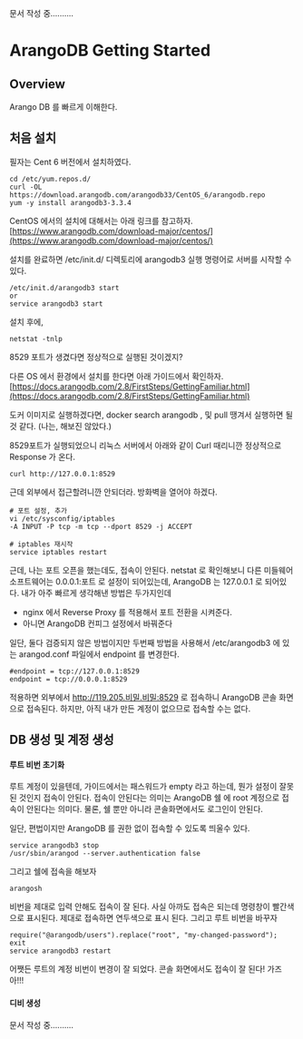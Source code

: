 문서 작성 중..........









# ArangoDB Getting Started

## Overview
Arango DB 를 빠르게 이해한다. 


## 처음 설치
필자는 Cent 6 버전에서 설치하였다.  
```
cd /etc/yum.repos.d/
curl -OL https://download.arangodb.com/arangodb33/CentOS_6/arangodb.repo
yum -y install arangodb3-3.3.4
```
CentOS 에서의 설치에 대해서는 아래 링크를 참고하자. 
[https://www.arangodb.com/download-major/centos/](https://www.arangodb.com/download-major/centos/)

설치를 완료하면 /etc/init.d/ 디렉토리에 arangodb3 실행 명령어로 서버를 시작할 수 있다. 
```
/etc/init.d/arangodb3 start
or
service arangodb3 start
```
설치 후에, 
```
netstat -tnlp
```
8529 포트가 생겼다면 정상적으로 실행된 것이겠지?

다른 OS 에서 환경에서 설치를 한다면 아래 가이드에서 확인하자. 
[https://docs.arangodb.com/2.8/FirstSteps/GettingFamiliar.html](https://docs.arangodb.com/2.8/FirstSteps/GettingFamiliar.html)

도커 이미지로 실행하겠다면, docker search arangodb , 및 pull 땡겨서 실행하면 될것 같다. (나는, 해보진 않았다.)

8529포트가 실행되었으니 리눅스 서버에서 아래와 같이 Curl 때리니깐 정상적으로 Response 가 온다. 
```
curl http://127.0.0.1:8529
```

근데 외부에서 접근할려니깐 안되더라. 방화벽을 열어야 하겠다. 

```
# 포트 설정, 추가
vi /etc/sysconfig/iptables
-A INPUT -P tcp -m tcp --dport 8529 -j ACCEPT

# iptables 재시작
service iptables restart
```

근데, 나는 포트 오픈을 했는데도, 접속이 안된다. netstat 로 확인해보니 다른 미들웨어 소프트웨어는 0.0.0.1:포트 로 설정이 되어있는데, ArangoDB 는 127.0.0.1 로 되어있다. 내가 아주 빠르게 생각해낸 방법은 두가지인데

- nginx 에서 Reverse Proxy 를 적용해서 포트 전환을 시켜준다.
- 아니면 ArangoDB 컨피그 설정에서 바꿔준다

일단, 둘다 검증되지 않은 방법이지만 두번째 방법을 사용해서  /etc/arangodb3 에 있는 arangod.conf 파일에서 endpoint 를 변경한다. 

```
#endpoint = tcp://127.0.0.1:8529
endpoint = tcp://0.0.0.1:8529 
```
적용하면 외부에서 http://119.205.비밀.비밀:8529 로 접속하니 ArangoDB 콘솔 화면으로 접속된다. 하지만, 아직 내가 만든 계정이 없으므로 접속할 수는 없다.

## DB 생성 및 계정 생성

#### 루트 비번 초기화

루트 계정이 있을텐데, 가이드에서는 패스워드가 empty 라고 하는데, 뭔가 설정이 잘못된 것인지 접속이 안된다. 접속이 안된다는 의미는 ArangoDB 쉘 에 root 계정으로 접속이 안된다는 의미다. 물론, 쉘 뿐만 아니라 콘솔화면에서도 로그인이 안된다.

일단, 편법이지만 ArangoDB 를 권한 없이 접속할 수 있도록 띄울수 있다. 

```
service arangodb3 stop
/usr/sbin/arangod --server.authentication false
```

그리고 쉘에 접속을 해보자
```
arangosh
```
비번을 제대로 입력 안해도 접속이 잘 된다. 사실 아까도 접속은 되는데 명령창이 빨간색으로 표시된다. 제대로 접속하면 연두색으로 표시 된다. 그리고 루트 비번을 바꾸자

```
require("@arangodb/users").replace("root", "my-changed-password");
exit
service arangodb3 restart
```

어쨋든 루트의 계정 비번이 변경이 잘 되었다. 콘솔 화면에서도 접속이 잘 된다! 가즈아!!!


#### 디비 생성




문서 작성 중..........
